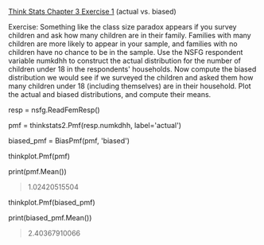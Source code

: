 [Think Stats Chapter 3 Exercise 1](http://greenteapress.com/thinkstats2/html/thinkstats2004.html#toc31) (actual vs. biased)

Exercise: Something like the class size paradox appears if you survey children and ask how many children are in their family. Families with many children are more likely to appear in your sample, and families with no children have no chance to be in the sample.
Use the NSFG respondent variable numkdhh to construct the actual distribution for the number of children under 18 in the respondents' households.
Now compute the biased distribution we would see if we surveyed the children and asked them how many children under 18 (including themselves) are in their household.
Plot the actual and biased distributions, and compute their means.


resp = nsfg.ReadFemResp()


pmf = thinkstats2.Pmf(resp.numkdhh, label='actual')


biased_pmf = BiasPmf(pmf, 'biased')


thinkplot.Pmf(pmf)

print(pmf.Mean())
>1.02420515504

thinkplot.Pmf(biased_pmf)

print(biased_pmf.Mean())
>2.40367910066
